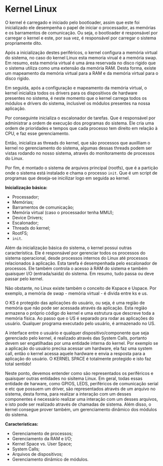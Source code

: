 # Kernel Linux

O kernel é carregado e iniciado pelo bootloader, assim que este foi inicializado ele desempenha o papel de iniciar o processador, as memórias e os barramentos de comunicação. Ou seja, o bootloader é responsável por carregar o kernel e este, por sua vez, é responsável por carregar o sistema propriamente dito.

Após a inicialização destes periféricos, o kernel configura a memória virtual do sistema, no caso do kernel Linux esta memoria virual é a memória swap. Em resumo, esta memória virtual é uma área reservada no disco rigido que o sistema utiliza como uma extensão da memória RAM. Desta forma, existe um mapeamento da memória virtual para a RAM e da memória virtual para o disco rígido.

Em seguida, após a configuração e mapeamento da memória virtual, o kernel inicializa todos os drivers para os dispositivos de hardware presentes no sistema, é neste momento que o kernel carrega todos os módulos e drivers do sistema, inclusivel os módulos presentes na nossa aplicação.

Por conseguinte inicializa o escalonador de tarefas. Que é responsável por administrar a ordem de execução dos programas do sistema. Ele cria uma ordem de prioridades e tempos que cada processo tem direito em relação à CPU, e faz esse gerenciamento.

Então, inicializa as threads do kernel, que são processos que auxilliam o kernel no gerenciamento do sistema, algumas dessas threads podem ser vistas rodando no nosso sistema, através do monitoramento de processos do Linux.

Por fim, é montado o sistema de arquivos principal \(rootfs\), que é a partição onde o sistema está instalado e chama o processo `init`. Que é um script de programas que deseja-se inicilizar logo em seguida ao kernel.

**Inicialização básica:**

* Processador;
* Memórias;
* Barramentos de comunicação;
* Memória virtual \(caso o processador tenha MMU\);
* Device Drivers;
* Escalonador;
* Threads do kernel;
* RootFS;
* `init`.

Além da inicialização básica do sistema, o kernel possui outras característica. Ele é responsável por gerenciar todos os processos do sistema operacional, desde processos internos do Linux até processos relacionados à aplicação. Esta tarefa é desempenhada pelo escalonador de processos. Ele também controla o acesso à RAM do sistema e também quaisquer I/O \(entrada/saida\) do sistema. Em resumo, tudo passa ou deve passar pelo kernel.

 Não obstante, no Linux existe também o conceito de Kspace e Uspace. Por exemplo, a memória de swap - memória virtual - é divida entre ks e us. 

O KS é protegido das aplicações do usuário, ou seja, é uma região de memória que não pode ser acessada através da aplicação. Esta região armazena o próprio código do kernel e uma estrutura que descreve toda a memória física. Ao passo que o US é separado pra rodar as aplicações do usuário. Qualquer programa executado pelo usuário, é armazenado no US.

A interface entre o usuário e qualquer dispositivo/componente que seja gerenciado pelo kernel, é realizado através das System Calls, portanto devem ser engatilhadas por uma entidade interna do kernel. Por exemplo se a aplicação do usuário precisa acessar um hardware, ela faz uma system call, então o kernel acessa aquele hardware e envia a resposta para a aplicação do usuário. O KERNEL SPACE é totalmente protegido e isto faz total sentido!

Neste ponto, devemos entender como são representados os periféricos e quaisquer outras entidades no sisitema Linux. Em geral, todas essas entidade de harware, como GPIOS, LEDS, periféricos de comunicação serial e etc que possuem um driver, são representados através de um arquivo no sistema, desta forma, para realizar a interação com um desses componentes é necessário realizar uma interação com um desses arquivos, e isto pode ser realizado através de chamadas de sistema. Além disso, o kernel consegue prover também, um gerenciamento dinâmico dos módulos do sistema.

**Características:**

* Gerenciamento de processos;
* Gerenciamento da RAM e I/O;
* Kernel Space vs. User Space;
* System Calls;
* Arquivos de dispositivos;
* Gerenciamento dinâmico de módulos.









